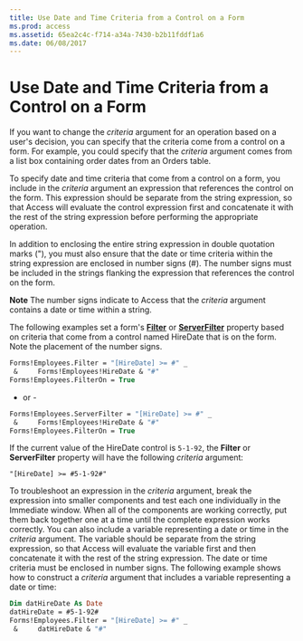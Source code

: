 ```yaml
---
title: Use Date and Time Criteria from a Control on a Form
ms.prod: access
ms.assetid: 65ea2c4c-f714-a34a-7430-b2b11fddf1a6
ms.date: 06/08/2017
---
```



# Use Date and Time Criteria from a Control on a Form

If you want to change the  _criteria_ argument for an operation based on a user's decision, you can specify that the criteria come from a control on a form. For example, you could specify that the _criteria_ argument comes from a list box containing order dates from an Orders table.

To specify date and time criteria that come from a control on a form, you include in the  _criteria_ argument an expression that references the control on the form. This expression should be separate from the string expression, so that Access will evaluate the control expression first and concatenate it with the rest of the string expression before performing the appropriate operation.

In addition to enclosing the entire string expression in double quotation marks ("), you must also ensure that the date or time criteria within the string expression are enclosed in number signs (#). The number signs must be included in the strings flanking the expression that references the control on the form.


 **Note**  The number signs indicate to Access that the  _criteria_ argument contains a date or time within a string.

The following examples set a form's  **[Filter](form-filter-event-access.md)** or **[ServerFilter](form-serverfilter-property-access.md)** property based on criteria that come from a control named HireDate that is on the form. Note the placement of the number signs.



```vb
Forms!Employees.Filter = "[HireDate] >= #" _ 
 &     Forms!Employees!HireDate & "#" 
Forms!Employees.FilterOn = True
```

- or -



```vb
Forms!Employees.ServerFilter = "[HireDate] >= #" _ 
 &     Forms!Employees!HireDate & "#" 
Forms!Employees.FilterOn = True
```

If the current value of the HireDate control is  `5-1-92`, the  **Filter** or **ServerFilter** property will have the following _criteria_ argument:



```
"[HireDate] >= #5-1-92#"
```

 To troubleshoot an expression in the _criteria_ argument, break the expression into smaller components and test each one individually in the Immediate window. When all of the components are working correctly, put them back together one at a time until the complete expression works correctly.
You can also include a variable representing a date or time in the  _criteria_ argument. The variable should be separate from the string expression, so that Access will evaluate the variable first and then concatenate it with the rest of the string expression. The date or time criteria must be enclosed in number signs.
The following example shows how to construct a  _criteria_ argument that includes a variable representing a date or time:



```vb
Dim datHireDate As Date 
datHireDate = #5-1-92# 
Forms!Employees.Filter = "[HireDate] >= #" _ 
 &     datHireDate & "#"
```


